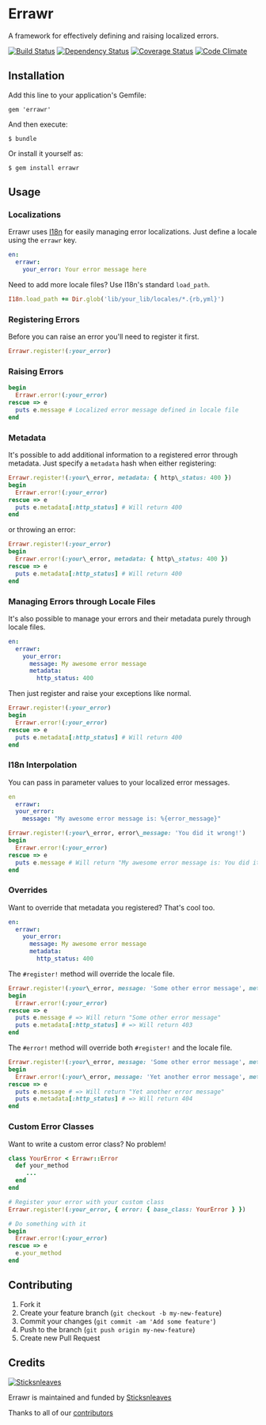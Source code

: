 # Errawr

A framework for effectively defining and raising localized errors.

[![Build Status](https://travis-ci.org/anthonator/errawr.png?branch=master)](https://travis-ci.org/anthonator/errawr) [![Dependency Status](https://gemnasium.com/anthonator/errawr.png)](https://gemnasium.com/anthonator/errawr) [![Coverage Status](https://coveralls.io/repos/anthonator/errawr/badge.png?branch=master)](https://coveralls.io/r/anthonator/errawr?branch=master) [![Code Climate](https://codeclimate.com/github/anthonator/errawr.png)](https://codeclimate.com/github/anthonator/errawr)

## Installation

Add this line to your application's Gemfile:

    gem 'errawr'

And then execute:

    $ bundle

Or install it yourself as:

    $ gem install errawr

## Usage

### Localizations

Errawr uses [I18n](https://github.com/svenfuchs/i18n) for easily managing error localizations. Just define a locale using the ```errawr``` key.

```yaml
en:
  errawr:
    your_error: Your error message here
```

Need to add more locale files? Use I18n's standard ```load_path```.

```ruby
I18n.load_path += Dir.glob('lib/your_lib/locales/*.{rb,yml}')
```

### Registering Errors

Before you can raise an error you'll need to register it first.

```ruby
Errawr.register!(:your_error)
```

### Raising Errors

```ruby
begin
  Errawr.error!(:your_error)
rescue => e
  puts e.message # Localized error message defined in locale file
end
```

### Metadata

It's possible to add additional information to a registered error through metadata. Just specify a ```metadata``` hash when either registering:

```ruby
Errawr.register!(:your\_error, metadata: { http\_status: 400 })
begin
  Errawr.error!(:your_error)
rescue => e
  puts e.metadata[:http_status] # Will return 400
end
```

or throwing an error:

```ruby
Errawr.register!(:your_error)
begin
  Errawr.error!(:your\_error, metadata: { http\_status: 400 })
rescue => e
  puts e.metadata[:http_status] # Will return 400
end
```

### Managing Errors through Locale Files

It's also possible to manage your errors and their metadata purely through locale files.

```yaml
en:
  errawr:
    your_error:
      message: My awesome error message
      metadata:
        http_status: 400
```

Then just register and raise your exceptions like normal.

```ruby
Errawr.register!(:your_error)
begin
  Errawr.error!(:your_error)
rescue => e
  puts e.metadata[:http_status] # Will return 400
end
```

### I18n Interpolation

You can pass in parameter values to your localized error messages.

```yaml
en
  errawr:
  your_error:
    message: "My awesome error message is: %{error_message}"
```

```ruby
Errawr.register!(:your\_error, error\_message: 'You did it wrong!')
begin
  Errawr.error!(:your_error)
rescue => e
  puts e.message # Will return "My awesome error message is: You did it wrong!"
end
```

### Overrides

Want to override that metadata you registered? That's cool too.

```yaml
en:
  errawr:
    your_error:
      message: My awesome error message
      metadata:
        http_status: 400
```

The ```#register!``` method will override the locale file.

```ruby
Errawr.register!(:your\_error, message: 'Some other error message', metadata: { http\_status: 403 })
begin
  Errawr.error!(:your_error)
rescue => e
  puts e.message # => Will return "Some other error message"
  puts e.metadata[:http_status] # => Will return 403
end
```

The ```#error!``` method will override both ```#register!``` and the locale file.

```ruby
Errawr.register!(:your\_error, message: 'Some other error message', metadata: { http\_status: 403 })
begin
  Errawr.error!(:your\_error, message: 'Yet another error message', metadata: { http\_status: 404 })
rescue => e
  puts e.message # => Will return "Yet another error message"
  puts e.metadata[:http_status] # => Will return 404
end
``` 

### Custom Error Classes

Want to write a custom error class? No problem!

```ruby
class YourError < Errawr::Error
  def your_method
     ...
  end
end

# Register your error with your custom class
Errawr.register!(:your_error, { error: { base_class: YourError } })

# Do something with it
begin
  Errawr.error!(:your_error)
rescue => e
  e.your_method
end
```

## Contributing

1. Fork it
2. Create your feature branch (`git checkout -b my-new-feature`)
3. Commit your changes (`git commit -am 'Add some feature'`)
4. Push to the branch (`git push origin my-new-feature`)
5. Create new Pull Request

## Credits
[![Sticksnleaves](http://sticksnleaves-wordpress.herokuapp.com/wp-content/themes/sticksnleaves/images/snl-logo-116x116.png)](http://www.sticksnleaves.com)

Errawr is maintained and funded by [Sticksnleaves](http://www.sticksnleaves.com)

Thanks to all of our [contributors](https://github.com/anthonator/errawr/graphs/contributors)